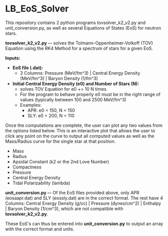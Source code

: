 # LB_EoS_Solver

This repository contains 2 python programs tovsolver_k2_v2.py and unit_conversion.py, as well as several Equations of States (EoS) for neutron stars. 

**tovsolver_k2_v2.py --** solves the Tolmann-Oppenheimer-Volkoff (TOV) Equation using the RK4 Method for a spectrum of stars for a given EoS. 

**Inputs:**
  - **EoS file (.dat):**
    - 3 Columns: Pressure (MeV/fm^3) | Central Energy Density (MeV/fm^3) | Baryon Density (1/fm^3)
  - **Initial Central Energy Density (e0) and Number of Stars (N):**
    - solves TOV Equation for e0 += 10 N times
    - For the program to behave properly e0 must be in the right range of values (typically between 100 and 2500 MeV/fm^3)
    - Examples:  
      - APR: e0 = 150, N = 150
      - SLY: e0 = 200, N = 110

Once the computations are complete, the user can plot any two values from the options listed below. This is an interactive plot that allows the user to click any point on the curve to output all computed values as well as the Mass/Radius curve for the single star at that position. 
  - Mass
  - Radius
  - Apsidal Constant (k2 or the 2nd Love Number)
  - Compactness 
  - Pressure
  - Central Energy Density
  - Tidal Polarizability (lambda)


**unit_conversion.py --** Of the EoS files provided above, only APR (eosaapr.dat) and SLY (eossly.dat) are in the correct format. The rest have 4 Columns: Central Energy Density (g/cc) | Pressure (dynes/cm^2) | Enthalpy | Baryon Density (1/cm^3), which are not compatible with **tovsolver_k2_v2.py**. 

These EoS's can thus be entered into **unit_conversion.py** to output an array with the correct format and units.


